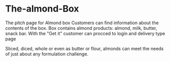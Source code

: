 # The-almond-Box


The pitch page for Almond box
Customers can find information about the contents of the box.
Box contains almond products: almond, milk, butter, snack bar.
With the "Get it" customer can procced to login and delivery type page



Sliced, diced, whole or even as butter or flour,
almonds can meet the needs of just about 
any formulation challenge.
